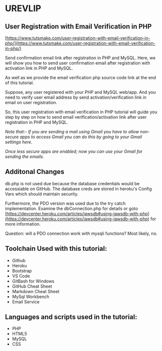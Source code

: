 # UREVLIP

## User Registration with Email Verification in PHP

[https://www.tutsmake.com/user-registration-with-email-verification-in-php/](https://www.tutsmake.com/user-registration-with-email-verification-in-php/)

Send confirmation email link after registration in PHP and MySQL. Here, we will show you how to send user confirmation email after registration with activation link in PHP and MySQL.

As well as we provide the email verification php source code link at the end of this tutorial.

Suppose, any user registered with your PHP and MySQL web/app. And you need to verify user email address by send activation/verification link in email on user registration.

So, this user registration with email verification in PHP tutorial will guide you step by step on how to send email verification/activation link after user
registration in PHP and MySQL.

*Note that:- If you are sending a mail using Gmail you have to allow non-secure apps to access Gmail you can do this by going to your Gmail settings here.*

*Once less secure apps are enabled; now you can use your Gmail for sending the emails.*

## Additonal Changes

db.php is not used due because the database credentials would be accessiable on
GitHub. The database creds are stored in heroku's Config Vars which should maintain
security.

Furthermore, the PDO version was used due to the try catch implementation.
Examine the dbConnection.php for details or goto
[https://devcenter.heroku.com/articles/jawsdb#using-jawsdb-with-php](https://devcenter.heroku.com/articles/jawsdb#using-jawsdb-with-php) for more information.

Question: will a PDO connection work with mysqli functions?  Most likely, no.

## Toolchain Used with this tutorial:
- Github
- Heroku
- Bootstrap
- VS Code
- GitBash for Windows
- GitHub Cheat Sheet
- Markdown Cheat Sheet
- MySql Workbench
- Email Service

## Languages and scripts used in the tutorial:
- PHP
- HTML5
- MySQL
- CSS



